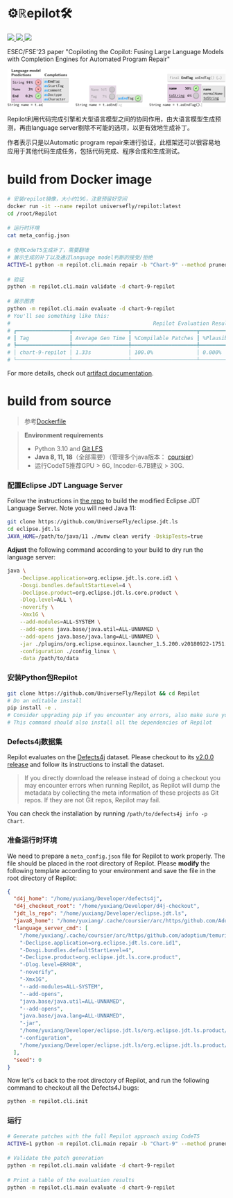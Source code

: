 # ⚙️$`\mathbb{R}\mathrm{e}\mathbf{pilot}`$🛠️

<p align="left">
    <a href="https://arxiv.org/abs/2309.00608"><img src="https://img.shields.io/badge/arXiv-2309.00608-b31b1b.svg?style=for-the-badge">
    <a href="https://doi.org/10.5281/zenodo.8281250"><img src="https://img.shields.io/badge/DOI-10.5281%2Fzenodo.8281250-blue?style=for-the-badge">
    <a href="https://hub.docker.com/r/universefly/repilot/tags"><img src="https://img.shields.io/badge/docker-universefly%2Frepilot-%230db7ed.svg?style=for-the-badge&logo=docker&logoColor=white"></a>
</p>

ESEC/FSE'23 paper "Copiloting the Copilot: Fusing Large Language Models with Completion Engines for Automated Program Repair"

<img alt="Repilot Demo" src="assets/Repilot-Demo-Light.svg">

Repilot利用代码完成引擎和大型语言模型之间的协同作用，由大语言模型生成预测，再由language server剔除不可能的选项，以更有效地生成补丁。

作者表示只是以Automatic program repair来进行验证，此框架还可以很容易地应用于其他代码生成任务，包括代码完成、程序合成和生成测试。

#  build from Docker image

```bash
# 安装repilot镜像，大小约19G，注意预留好空间
docker run -it --name repilot universefly/repilot:latest
cd /root/Repilot

# 运行时环境
cat meta_config.json

# 使用CodeT5生成补丁，需要翻墙
# 展示生成的补丁以及通过language model判断的接受/拒绝
ACTIVE=1 python -m repilot.cli.main repair -b "Chart-9" --method pruned-mem -d chart-9-repilot -n 5

# 验证
python -m repilot.cli.main validate -d chart-9-repilot

# 展示图表
python -m repilot.cli.main evaluate -d chart-9-repilot
# You'll see something like this:
#                                              Repilot Evaluation Results                                              
# ┏━━━━━━━━━━━━━━━━━┳━━━━━━━━━━━━━━━━━━┳━━━━━━━━━━━━━━━━━━━━━┳━━━━━━━━━━━━━━━━━━━━┳━━━━━━━━━━━━━━━━━━┳━━━━━━━━━━━━━━━━┓
# ┃ Tag             ┃ Average Gen Time ┃ %Compilable Patches ┃ %Plausible Patches ┃ #Plausible Fixes ┃ #Correct Fixes ┃
# ┡━━━━━━━━━━━━━━━━━╇━━━━━━━━━━━━━━━━━━╇━━━━━━━━━━━━━━━━━━━━━╇━━━━━━━━━━━━━━━━━━━━╇━━━━━━━━━━━━━━━━━━╇━━━━━━━━━━━━━━━━┩
# │ chart-9-repilot │ 1.33s            │ 100.0%              │ 0.000%             │ 0                │ -              │
# └─────────────────┴──────────────────┴─────────────────────┴────────────────────┴──────────────────┴────────────────┘
```

For more details, check out [artifact documentation](/README-Artifact.md).

# build from source

> 参考[Dockerfile](https://github.com/ise-uiuc/Repilot/blob/main/Dockerfile)

> **Environment requirements**
> 
> - Python 3.10 and [Git LFS](https://git-lfs.com)
> - **Java 8, 11, 18**（全部需要）（管理多个java版本： [coursier](https://get-coursier.io/docs/cli-java)）
> - 运行CodeT5推荐GPU > 6G, Incoder-6.7B建议 > 30G.

### 配置Eclipse JDT Language Server

Follow the instructions in [the repo](https://github.com/UniverseFly/eclipse.jdt.ls) to build the modified Eclipse JDT Language Server. Note you will need Java 11:

```bash
git clone https://github.com/UniverseFly/eclipse.jdt.ls
cd eclipse.jdt.ls
JAVA_HOME=/path/to/java/11 ./mvnw clean verify -DskipTests=true
```

**Adjust** the following command according to your build to dry run the language server:

```bash
java \
	-Declipse.application=org.eclipse.jdt.ls.core.id1 \
	-Dosgi.bundles.defaultStartLevel=4 \
	-Declipse.product=org.eclipse.jdt.ls.core.product \
	-Dlog.level=ALL \
	-noverify \
	-Xmx1G \
	--add-modules=ALL-SYSTEM \
	--add-opens java.base/java.util=ALL-UNNAMED \
	--add-opens java.base/java.lang=ALL-UNNAMED \
	-jar ./plugins/org.eclipse.equinox.launcher_1.5.200.v20180922-1751.jar \
	-configuration ./config_linux \
	-data /path/to/data
```

### 安装Python包Repilot

```bash
git clone https://github.com/UniverseFly/Repilot && cd Repilot
# Do an editable install
pip install -e .
# Consider upgrading pip if you encounter any errors, also make sure you are using Python 3.10
# This command should also install all the dependencies of Repilot
```

### Defects4j数据集

Repilot evaluates on the [Defects4j](https://github.com/rjust/defects4j) dataset. Please checkout to its [v2.0.0 release](https://github.com/rjust/defects4j/releases/tag/v2.0.0) and follow its instructions to install the dataset.

> If you directly download the release instead of doing a checkout you may encounter errors when running Repilot, as Repilot will dump the metadata by collecting the meta information of these projects as Git repos. If they are not Git repos, Repilot may fail.

You can check the installation by running `/path/to/defects4j info -p Chart`.


### 准备运行时环境

We need to prepare a `meta_config.json` file for Repilot to work properly. The file should be placed in the root directory of Repilot. Please **modify** the following template according to your environment and save the file in the root directory of Repilot:

```json
{
  "d4j_home": "/home/yuxiang/Developer/defects4j",
  "d4j_checkout_root": "/home/yuxiang/Developer/d4j-checkout",
  "jdt_ls_repo": "/home/yuxiang/Developer/eclipse.jdt.ls",
  "java8_home": "/home/yuxiang/.cache/coursier/arc/https/github.com/AdoptOpenJDK/openjdk8-binaries/releases/download/jdk8u181-b13/OpenJDK8U-jdk_x64_linux_hotspot_8u181b13.tar.gz/jdk8u181-b13",
  "language_server_cmd": [
    "/home/yuxiang/.cache/coursier/arc/https/github.com/adoptium/temurin18-binaries/releases/download/jdk-18.0.2%252B9/OpenJDK18U-jdk_x64_linux_hotspot_18.0.2_9.tar.gz/jdk-18.0.2+9/bin/java",
    "-Declipse.application=org.eclipse.jdt.ls.core.id1",
    "-Dosgi.bundles.defaultStartLevel=4",
    "-Declipse.product=org.eclipse.jdt.ls.core.product",
    "-Dlog.level=ERROR",
    "-noverify",
    "-Xmx1G",
    "--add-modules=ALL-SYSTEM",
    "--add-opens",
    "java.base/java.util=ALL-UNNAMED",
    "--add-opens",
    "java.base/java.lang=ALL-UNNAMED",
    "-jar",
    "/home/yuxiang/Developer/eclipse.jdt.ls/org.eclipse.jdt.ls.product/target/repository/plugins/org.eclipse.equinox.launcher_1.6.400.v20210924-0641.jar",
    "-configuration",
    "/home/yuxiang/Developer/eclipse.jdt.ls/org.eclipse.jdt.ls.product/target/repository/config_linux"
  ],
  "seed": 0
}
```

Now let's `cd` back to the root directory of Repilot, and run the following command to checkout all the Defects4J bugs:

```bash
python -m repilot.cli.init
```

### 运行

```bash
# Generate patches with the full Repilot approach using CodeT5
ACTIVE=1 python -m repilot.cli.main repair -b "Chart-9" --method pruned-mem -d chart-9-repilot -n 5 # You will see logs about the patch generation and which tokens are accepted/rejected.

# Validate the patch generation
python -m repilot.cli.main validate -d chart-9-repilot

# Print a table of the evaluation results
python -m repilot.cli.main evaluate -d chart-9-repilot
```

